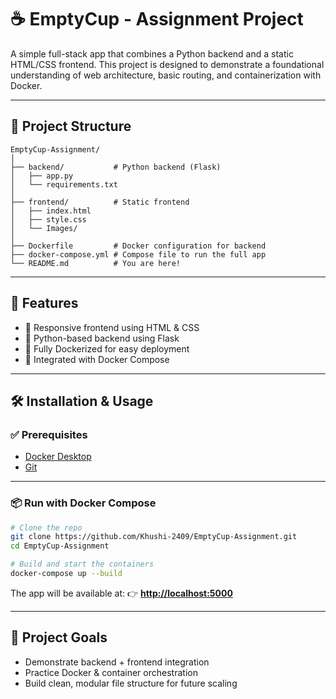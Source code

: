# ☕ EmptyCup - Assignment Project

A simple full-stack app that combines a Python backend and a static HTML/CSS frontend. This project is designed to demonstrate a foundational understanding of web architecture, basic routing, and containerization with Docker.

---

## 📁 Project Structure

```
EmptyCup-Assignment/
│
├── backend/           # Python backend (Flask)
│   ├── app.py
│   └── requirements.txt
│
├── frontend/          # Static frontend
│   ├── index.html
│   ├── style.css
│   └── Images/
│
├── Dockerfile         # Docker configuration for backend
├── docker-compose.yml # Compose file to run the full app
└── README.md          # You are here!
```

---

## 🚀 Features

* 🎨 Responsive frontend using HTML & CSS
* 🧠 Python-based backend using Flask
* 🐳 Fully Dockerized for easy deployment
* 🔗 Integrated with Docker Compose

---

## 🛠️ Installation & Usage

### ✅ Prerequisites

* [Docker Desktop](https://www.docker.com/products/docker-desktop)
* [Git](https://git-scm.com/)

---

### 📦 Run with Docker Compose

```bash
# Clone the repo
git clone https://github.com/Khushi-2409/EmptyCup-Assignment.git
cd EmptyCup-Assignment

# Build and start the containers
docker-compose up --build
```

The app will be available at:
👉 **[http://localhost:5000](http://localhost:5000)**

---

## 🧪 Project Goals

* Demonstrate backend + frontend integration
* Practice Docker & container orchestration
* Build clean, modular file structure for future scaling
